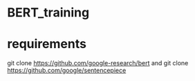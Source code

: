 # BERT_training

# requirements

git clone https://github.com/google-research/bert and 
git clone https://github.com/google/sentencepiece



